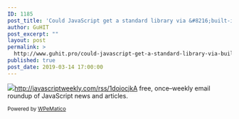 ```yaml
---
ID: 1185
post_title: 'Could JavaScript get a standard library via &#8216;built-in modules&#8217;?'
author: GuHIT
post_excerpt: ""
layout: post
permalink: >
  http://www.guhit.pro/could-javascript-get-a-standard-library-via-built-in-modules/
published: true
post_date: 2019-03-14 17:00:00
---
```

<img class="wpe_imgrss" src="https://res.cloudinary.com/cpress/image/upload/w_1280,e_sharpen:60/lbw81enjuc5mna9wvmfi.jpg">http://javascriptweekly.com/rss/1dojocjkA free, once&ndash;weekly email roundup of JavaScript news and articles.<p class="wpematico_credit"><small>Powered by <a href="http://www.wpematico.com" target="_blank">WPeMatico</a></small></p>